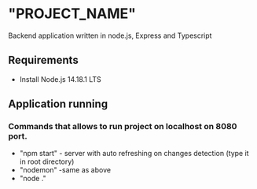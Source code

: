 # "PROJECT_NAME"

Backend application written in node.js, Express and Typescript

## Requirements

* Install Node.js 14.18.1 LTS

## Application running

### Commands that allows to run project on localhost on 8080 port.

* "npm start" - server with auto refreshing on changes detection (type it in root directory)
* "nodemon" -same as above
* "node ."

